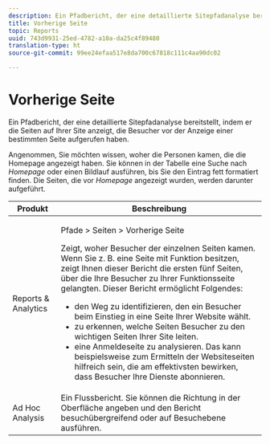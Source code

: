 ```yaml
---
description: Ein Pfadbericht, der eine detaillierte Sitepfadanalyse bereitstellt, indem er die Seiten auf Ihrer Site anzeigt, die Besucher vor der Anzeige einer bestimmten Seite aufgerufen haben.
title: Vorherige Seite
topic: Reports
uuid: 743d9931-25ed-4782-a10a-da25c4f89480
translation-type: ht
source-git-commit: 99ee24efaa517e8da700c67818c111c4aa90dc02

---
```



# Vorherige Seite

Ein Pfadbericht, der eine detaillierte Sitepfadanalyse bereitstellt, indem er die Seiten auf Ihrer Site anzeigt, die Besucher vor der Anzeige einer bestimmten Seite aufgerufen haben.

Angenommen, Sie möchten wissen, woher die Personen kamen, die die Homepage angezeigt haben. Sie können in der Tabelle eine Suche nach *Homepage* oder einen Bildlauf ausführen, bis Sie den Eintrag fett formatiert finden. Die Seiten, die vor *Homepage* angezeigt wurden, werden darunter aufgeführt.

<table id="table_25A2182ACEC94E2190F21B82249577E8"> 
 <thead> 
  <tr> 
   <th colname="col1" class="entry"> Produkt </th> 
   <th colname="col2" class="entry"> Beschreibung </th> 
  </tr> 
 </thead>
 <tbody> 
  <tr> 
   <td colname="col1"> Reports &amp; Analytics </td> 
   <td colname="col2"> <p> <span class="uicontrol"> Pfade</span> &gt; <span class="uicontrol"> Seiten</span> &gt; <span class="uicontrol"> Vorherige Seite</span> </p> <p>Zeigt, woher Besucher der einzelnen Seiten kamen. Wenn Sie z. B. eine Seite mit Funktion besitzen, zeigt Ihnen dieser Bericht die ersten fünf Seiten, über die Ihre Besucher zu Ihrer Funktionsseite gelangten. Dieser Bericht ermöglicht Folgendes: </p> 
    <ul id="ul_940C3FBD466A49CFB0AC56C170997031"> 
     <li id="li_3C27174CC49D4BF7A76227BE1CD44CCC">den Weg zu identifizieren, den ein Besucher beim Einstieg in eine Seite Ihrer Website wählt. </li> 
     <li id="li_C2C472CC765C48F8AD97CAE588D8F009">zu erkennen, welche Seiten Besucher zu den wichtigen Seiten Ihrer Site leiten. </li> 
     <li id="li_9BB7E05FF12A4E43A26ABC379DF5061C">eine Anmeldeseite zu analysieren. Das kann beispielsweise zum Ermitteln der Websiteseiten hilfreich sein, die am effektivsten bewirken, dass Besucher Ihre Dienste abonnieren. </li> 
    </ul> </td> 
  </tr> 
  <tr> 
   <td colname="col1"> Ad Hoc Analysis </td> 
   <td colname="col2"> Ein Flussbericht. Sie können die Richtung in der Oberfläche angeben und den Bericht besuchübergreifend oder auf Besuchebene ausführen. </td> 
  </tr> 
 </tbody> 
</table>

